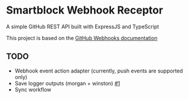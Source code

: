 # Smartblock Webhook Receptor

A simple GitHub REST API built with ExpressJS and TypeScript

This project is based on the [GitHub Webhooks documentation](https://docs.github.com/en/developers/webhooks-and-events/webhooks)

## TODO

- Webhook event action adapter (currently, push events are supported only)
- Save logger outputs (morgan + winston) [#1](https://github.com/SmartblockTech/Webhook-Receptor/issues/1)
- Sync workflow
